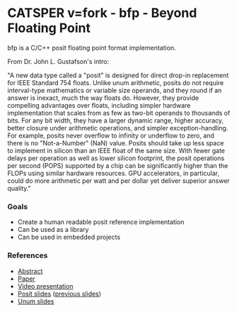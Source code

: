 # CATSPER v=fork - bfp - Beyond Floating Point

bfp is a C/C++ posit floating point format implementation.

From Dr. John L. Gustafson's intro:

"A new data type called a "posit" is designed for direct drop-in replacement for
IEEE Standard 754 floats. Unlike unum arithmetic, posits do not require
interval-type mathematics or variable size operands, and they round if an answer
is inexact, much the way floats do. However, they provide compelling advantages
over floats, including simpler hardware implementation that scales from as few
as two-bit operands to thousands of bits. For any bit width, they have a larger
dynamic range, higher accuracy, better closure under arithmetic operations, and
simpler exception-handling. For example, posits never overflow to infinity or
underflow to zero, and there is no "Not-a-Number" (NaN) value. Posits should
take up less space to implement in silicon than an IEEE float of the same size.
With fewer gate delays per operation as well as lower silicon footprint, the
posit operations per second (POPS) supported by a chip can be significantly
higher than the FLOPs using similar hardware resources. GPU accelerators, in
particular, could do more arithmetic per watt and per dollar yet deliver
superior answer quality."

### Goals

- Create a human readable posit reference implementation
- Can be used as a library
- Can be used in embedded projects

### References

- [Abstract](http://web.stanford.edu/class/ee380/Abstracts/170201.html)
- [Paper](http://www.johngustafson.net/pdfs/BeatingFloatingPoint.pdf)
- [Video presentation](https://www.youtube.com/watch?v=aP0Y1uAA-2Y)
- [Posit slides](http://supercomputingfrontiers.com/2017/wp-content/uploads/2017/03/2_1100_John-Gustafson.pdf) ([previous slides](http://ee380.stanford.edu/Abstracts/170201-slides.pdf))
- [Unum slides](http://www.johngustafson.net/presentations/Unums2.0.pdf)
